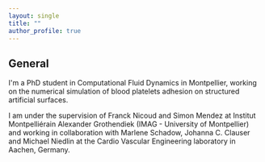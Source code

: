```yaml
---
layout: single
title: ""
author_profile: true
---
```


## General

I'm a PhD student in Computational Fluid Dynamics in Montpellier, working on the numerical simulation of blood platelets adhesion on structured artificial surfaces.

I am under the supervision of Franck Nicoud and Simon Mendez at Institut Montpelliérain Alexander Grothendiek (IMAG - University of Montpellier) and working in collaboration with Marlene Schadow, Johanna C. Clauser and Michael Niedlin at the Cardio Vascular Engineering laboratory in Aachen, Germany.

